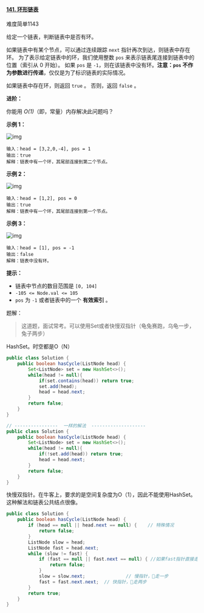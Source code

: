 #### [141. 环形链表](https://leetcode-cn.com/problems/linked-list-cycle/)

难度简单1143

给定一个链表，判断链表中是否有环。

如果链表中有某个节点，可以通过连续跟踪 `next` 指针再次到达，则链表中存在环。 为了表示给定链表中的环，我们使用整数 `pos` 来表示链表尾连接到链表中的位置（索引从 0 开始）。 如果 `pos` 是 `-1`，则在该链表中没有环。**注意：`pos` 不作为参数进行传递**，仅仅是为了标识链表的实际情况。

如果链表中存在环，则返回 `true` 。 否则，返回 `false` 。

 

**进阶：**

你能用 *O(1)*（即，常量）内存解决此问题吗？

 

**示例 1：**

![img](https://assets.leetcode-cn.com/aliyun-lc-upload/uploads/2018/12/07/circularlinkedlist.png)

```
输入：head = [3,2,0,-4], pos = 1
输出：true
解释：链表中有一个环，其尾部连接到第二个节点。
```

**示例 2：**

![img](https://assets.leetcode-cn.com/aliyun-lc-upload/uploads/2018/12/07/circularlinkedlist_test2.png)

```
输入：head = [1,2], pos = 0
输出：true
解释：链表中有一个环，其尾部连接到第一个节点。
```

**示例 3：**

![img](https://assets.leetcode-cn.com/aliyun-lc-upload/uploads/2018/12/07/circularlinkedlist_test3.png)

```
输入：head = [1], pos = -1
输出：false
解释：链表中没有环。
```

 

**提示：**

- 链表中节点的数目范围是 `[0, 104]`
- `-105 <= Node.val <= 105`
- `pos` 为 `-1` 或者链表中的一个 **有效索引** 。

题解：

> 这道题，面试常考。可以使用Set或者快慢双指针（龟兔赛跑，乌龟一步，兔子两步）

HashSet。时空都是O（N）

```java
public class Solution {
    public boolean hasCycle(ListNode head) {
        Set<ListNode> set = new HashSet<>();
        while(head != null){
            if(set.contains(head)) return true;
            set.add(head);
            head = head.next;
        }
        return false;
    }
}

// ----------------  一样的解法  --------------------
public class Solution {
    public boolean hasCycle(ListNode head) {
        Set<ListNode> set = new HashSet<>();
        while(head != null){
            if(!set.add(head)) return true;
            head = head.next;
        }
        return false;
    }
}
```

快慢双指针。在牛客上，要求的是空间复杂度为O（1），因此不能使用HashSet。这种解法和链表公共结点很像。

```java
public class Solution {
    public boolean hasCycle(ListNode head) {
        if (head == null || head.next == null) {	// 特殊情况
            return false;
        }
        ListNode slow = head;
        ListNode fast = head.next;
        while (slow != fast) {
            if (fast == null || fast.next == null) { //如果fast指针直接走到头，说明不是环形链表
                return false;
            }
            slow = slow.next;				// 慢指针，🐢走一步
            fast = fast.next.next;	// 快指针，🐰走两步
        }
        return true;
    }
}
```

